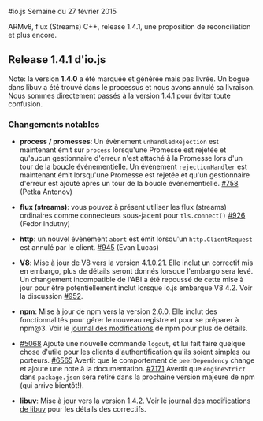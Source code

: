 #io.js Semaine du 27 février 2015

ARMv8, flux (Streams) C++, release 1.4.1, une proposition de reconciliation et plus encore.

## Release 1.4.1 d'io.js

Note: la version **1.4.0** a été marquée et générée mais pas livrée. Un bogue dans libuv a été trouvé dans le processus et nous avons annulé sa livraison. Nous sommes directement passés à la version 1.4.1 pour éviter toute confusion.

### Changements notables

- **process / promesses**: Un évènement `unhandledRejection` est maintenant émit sur `process` lorsqu'une Promesse est rejetée et qu'aucun gestionnaire d'erreur n'est attaché à la Promesse lors d'un tour de la boucle événementielle.
Un évènement `rejectionHandler` est maintenant émit lorsqu'une Promesse est rejetée et qu'un gestionnaire d'erreur est ajouté après un tour de la boucle événementielle. [#758](https://github.com/iojs/io.js/pull/758) (Petka Antonov)

- **flux (streams)**: vous pouvez à présent utiliser les flux (streams) ordinaires comme connecteurs sous-jacent pour `tls.connect()` [#926](https://github.com/iojs/io.js/pull/926) (Fedor Indutny)

- **http**: un nouvel évènement `abort` est émit lorsqu'un `http.ClientRequest` est annulé par le client. [#945](https://github.com/iojs/io.js/pull/945) (Evan Lucas)

- **V8**: Mise à jour de V8 vers la version 4.1.0.21. Elle inclut un correctif mis en embargo, plus de détails seront donnés lorsque l'embargo sera levé. Un changement incompatible de l'ABI a été repoussé de cette mise à jour pour être potentiellement inclut lorsque io.js embarque V8 4.2. Voir la discussion [#952](https://github.com/iojs/io.js/pull/952).

- **npm**: Mise à jour de npm vers la version 2.6.0. Elle inclut des fonctionnalités pour gérer le nouveau registre et pour se préparer à npm@3. Voir le [journal des modifications](https://github.com/npm/npm/blob/master/CHANGELOG.md#v260-2015-02-12) de npm pour plus de détails.

- [#5068](https://github.com/npm/npm/issues/5068) Ajoute une nouvelle commande `logout`, et lui fait faire quelque chose d'utile pour les clients d'authentification qu'ils soient simples ou porteurs. [#6565](https://github.com/npm/npm/issues/6565) Avertit que le comportement de `peerDependency` change et ajoute une note à la documentation. [#7171](https://github.com/npm/npm/issues/7171) Avertit que `engineStrict` dans `package.json` sera retiré dans la prochaine version majeure de npm (qui arrive bientôt!).

- **libuv**: Mise à jour vers la version 1.4.2. Voir le [journal des modifications de libuv](https://github.com/libuv/libuv/blob/v1.x/ChangeLog) pour les détails des correctifs.